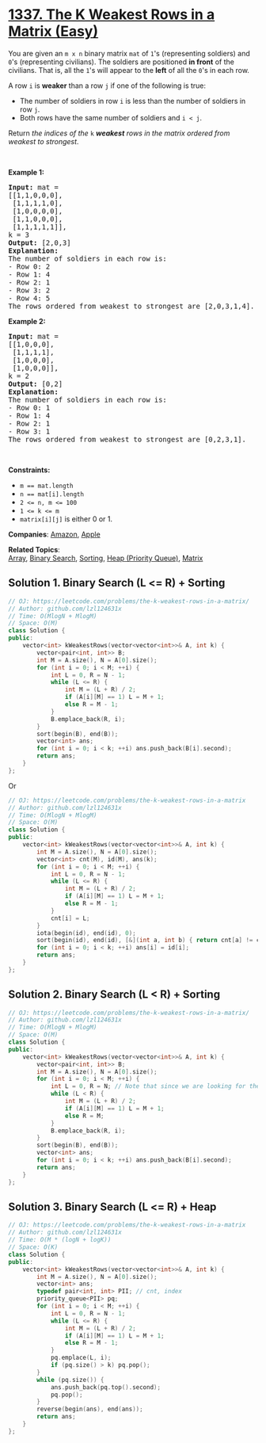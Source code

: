 # [1337. The K Weakest Rows in a Matrix (Easy)](https://leetcode.com/problems/the-k-weakest-rows-in-a-matrix)

<p>You are given an <code>m x n</code> binary matrix <code>mat</code> of <code>1</code>&#39;s (representing soldiers) and <code>0</code>&#39;s (representing civilians). The soldiers are positioned <strong>in front</strong> of the civilians. That is, all the <code>1</code>&#39;s will appear to the <strong>left</strong> of all the <code>0</code>&#39;s in each row.</p>

<p>A row <code>i</code> is <strong>weaker</strong> than a row <code>j</code> if one of the following is true:</p>

<ul>
	<li>The number of soldiers in row <code>i</code> is less than the number of soldiers in row <code>j</code>.</li>
	<li>Both rows have the same number of soldiers and <code>i &lt; j</code>.</li>
</ul>

<p>Return <em>the indices of the </em><code>k</code><em> <strong>weakest</strong> rows in the matrix ordered from weakest to strongest</em>.</p>

<p>&nbsp;</p>
<p><strong class="example">Example 1:</strong></p>

<pre>
<strong>Input:</strong> mat = 
[[1,1,0,0,0],
 [1,1,1,1,0],
 [1,0,0,0,0],
 [1,1,0,0,0],
 [1,1,1,1,1]], 
k = 3
<strong>Output:</strong> [2,0,3]
<strong>Explanation:</strong> 
The number of soldiers in each row is: 
- Row 0: 2 
- Row 1: 4 
- Row 2: 1 
- Row 3: 2 
- Row 4: 5 
The rows ordered from weakest to strongest are [2,0,3,1,4].
</pre>

<p><strong class="example">Example 2:</strong></p>

<pre>
<strong>Input:</strong> mat = 
[[1,0,0,0],
 [1,1,1,1],
 [1,0,0,0],
 [1,0,0,0]], 
k = 2
<strong>Output:</strong> [0,2]
<strong>Explanation:</strong> 
The number of soldiers in each row is: 
- Row 0: 1 
- Row 1: 4 
- Row 2: 1 
- Row 3: 1 
The rows ordered from weakest to strongest are [0,2,3,1].
</pre>

<p>&nbsp;</p>
<p><strong>Constraints:</strong></p>

<ul>
	<li><code>m == mat.length</code></li>
	<li><code>n == mat[i].length</code></li>
	<li><code>2 &lt;= n, m &lt;= 100</code></li>
	<li><code>1 &lt;= k &lt;= m</code></li>
	<li><code>matrix[i][j]</code> is either 0 or 1.</li>
</ul>


**Companies**:
[Amazon](https://leetcode.com/company/amazon), [Apple](https://leetcode.com/company/apple)

**Related Topics**:  
[Array](https://leetcode.com/tag/array), [Binary Search](https://leetcode.com/tag/binary-search), [Sorting](https://leetcode.com/tag/sorting), [Heap (Priority Queue)](https://leetcode.com/tag/heap-priority-queue), [Matrix](https://leetcode.com/tag/matrix)

## Solution 1. Binary Search (L <= R) + Sorting

```cpp
// OJ: https://leetcode.com/problems/the-k-weakest-rows-in-a-matrix/
// Author: github.com/lzl124631x
// Time: O(MlogN + MlogM)
// Space: O(M)
class Solution {
public:
    vector<int> kWeakestRows(vector<vector<int>>& A, int k) {
        vector<pair<int, int>> B;
        int M = A.size(), N = A[0].size();
        for (int i = 0; i < M; ++i) {
            int L = 0, R = N - 1;
            while (L <= R) {
                int M = (L + R) / 2;
                if (A[i][M] == 1) L = M + 1;
                else R = M - 1;
            }
            B.emplace_back(R, i);
        }
        sort(begin(B), end(B));
        vector<int> ans;
        for (int i = 0; i < k; ++i) ans.push_back(B[i].second);
        return ans;
    }
};
```

Or

```cpp
// OJ: https://leetcode.com/problems/the-k-weakest-rows-in-a-matrix
// Author: github.com/lzl124631x
// Time: O(MlogN + MlogM)
// Space: O(M)
class Solution {
public:
    vector<int> kWeakestRows(vector<vector<int>>& A, int k) {
        int M = A.size(), N = A[0].size();
        vector<int> cnt(M), id(M), ans(k);
        for (int i = 0; i < M; ++i) {
            int L = 0, R = N - 1;
            while (L <= R) {
                int M = (L + R) / 2;
                if (A[i][M] == 1) L = M + 1;
                else R = M - 1;
            }
            cnt[i] = L;
        }
        iota(begin(id), end(id), 0);
        sort(begin(id), end(id), [&](int a, int b) { return cnt[a] != cnt[b] ? cnt[a] < cnt[b] : a < b; });
        for (int i = 0; i < k; ++i) ans[i] = id[i];
        return ans;
    }
};
```

## Solution 2. Binary Search (L < R) + Sorting

```cpp
// OJ: https://leetcode.com/problems/the-k-weakest-rows-in-a-matrix/
// Author: github.com/lzl124631x
// Time: O(MlogN + MlogM)
// Space: O(M)
class Solution {
public:
    vector<int> kWeakestRows(vector<vector<int>>& A, int k) {
        vector<pair<int, int>> B;
        int M = A.size(), N = A[0].size();
        for (int i = 0; i < M; ++i) {
            int L = 0, R = N; // Note that since we are looking for the first index of `0`, the `R` should be initialized as `N`.
            while (L < R) {
                int M = (L + R) / 2;
                if (A[i][M] == 1) L = M + 1;
                else R = M;
            }
            B.emplace_back(R, i);
        }
        sort(begin(B), end(B));
        vector<int> ans;
        for (int i = 0; i < k; ++i) ans.push_back(B[i].second);
        return ans;
    }
};
```

## Solution 3. Binary Search (L <= R) + Heap
```cpp
// OJ: https://leetcode.com/problems/the-k-weakest-rows-in-a-matrix
// Author: github.com/lzl124631x
// Time: O(M * (logN + logK))
// Space: O(K)
class Solution {
public:
    vector<int> kWeakestRows(vector<vector<int>>& A, int k) {
        int M = A.size(), N = A[0].size();
        vector<int> ans;
        typedef pair<int, int> PII; // cnt, index
        priority_queue<PII> pq;
        for (int i = 0; i < M; ++i) {
            int L = 0, R = N - 1;
            while (L <= R) {
                int M = (L + R) / 2;
                if (A[i][M] == 1) L = M + 1;
                else R = M - 1;
            }
            pq.emplace(L, i);
            if (pq.size() > k) pq.pop();
        }
        while (pq.size()) {
            ans.push_back(pq.top().second);
            pq.pop();
        }
        reverse(begin(ans), end(ans));
        return ans;
    }
};
```